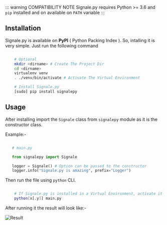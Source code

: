 
::: warning COMPATIBILITY NOTE
Signale.py requires Python >= 3.6 and `pip` installed and on available on `PATH` variable
:::


## Installation
Signale.py is available on **PyPI** ( Python Packing Index ). So, intalling it is very simple. Just run the following command

````bash

    # Optional
    mkdir <dirname> # Create The Project Dir
    cd <dirname>
    virtualenv venv
    . ./venv/bin/activate # Activate The Virtual Environment

    # Install Signale.py
    [sudo] pip install signalepy

````


## Usage
After installing import the `Signale` class from `signalepy` module as it is the constructor class.

Example:-

````python

   # main.py

   from signalepy import Signale

   logger = Signale() # Option can be passed to the constructor
   logger.info("Signale.py is amazing", prefix="Logger")

````

Then run the file using `python` CLI.

````bash

    # If Signale.py is installed in a Virtual Environment, activate it first.
    python[x[.y]] main.py

````

After running it the result will look like:-

![Result](/imgs/usage_result.png)